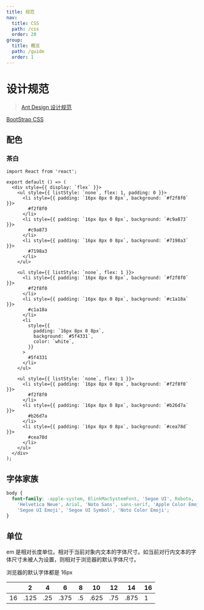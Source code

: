 ```yaml
---
title: 规范
nav:
  title: CSS
  path: /css
  order: 20
group:
  title: 概览
  path: /guide
  order: 1
---
```


# 设计规范

> [Ant Design 设计规范](https://ant.design/docs/spec/introduce-cn)

[BootStrap CSS](https://github.com/twbs/bootstrap/blob/master/dist/css/bootstrap.css)

## 配色

### 茶白

```tsx | inline
import React from 'react';

export default () => (
  <div style={{ display: `flex` }}>
    <ul style={{ listStyle: `none`, flex: 1, padding: 0 }}>
      <li style={{ padding: `16px 8px 0 8px`, background: `#f2f8f0` }}>
        #f2f8f0
      </li>
      <li style={{ padding: `16px 8px 0 8px`, background: `#c9a873` }}>
        #c9a873
      </li>
      <li style={{ padding: `16px 8px 0 8px`, background: `#7198a3` }}>
        #7198a3
      </li>
    </ul>

    <ul style={{ listStyle: `none`, flex: 1 }}>
      <li style={{ padding: `16px 8px 0 8px`, background: `#f2f8f0` }}>
        #f2f8f0
      </li>
      <li style={{ padding: `16px 8px 0 8px`, background: `#c1a18a` }}>
        #c1a18a
      </li>
      <li
        style={{
          padding: `16px 8px 0 8px`,
          background: `#5f4331`,
          color: `white`,
        }}
      >
        #5f4331
      </li>
    </ul>

    <ul style={{ listStyle: `none`, flex: 1 }}>
      <li style={{ padding: `16px 8px 0 8px`, background: `#f2f8f0` }}>
        #f2f8f0
      </li>
      <li style={{ padding: `16px 8px 0 8px`, background: `#b26d7a` }}>
        #b26d7a
      </li>
      <li style={{ padding: `16px 8px 0 8px`, background: `#cea78d` }}>
        #cea78d
      </li>
    </ul>
  </div>
);
```

## 字体家族

```css
body {
  font-family: -apple-system, BlinkMacSystemFont, 'Segoe UI', Roboto,
    'Helvetica Neue', Arial, 'Noto Sans', sans-serif, 'Apple Color Emoji',
    'Segoe UI Emoji', 'Segoe UI Symbol', 'Noto Color Emoji';
}
```

## 单位

em 是相对长度单位。相对于当前对象内文本的字体尺寸。如当前对行内文本的字体尺寸未被人为设置，则相对于浏览器的默认字体尺寸。

浏览器的默认字体都是 16px

|     | 2    | 4   | 6    | 8   | 10   | 12  | 14   | 16  |
| --- | ---- | --- | ---- | --- | ---- | --- | ---- | --- |
| 16  | .125 | .25 | .375 | .5  | .625 | .75 | .875 | 1   |
